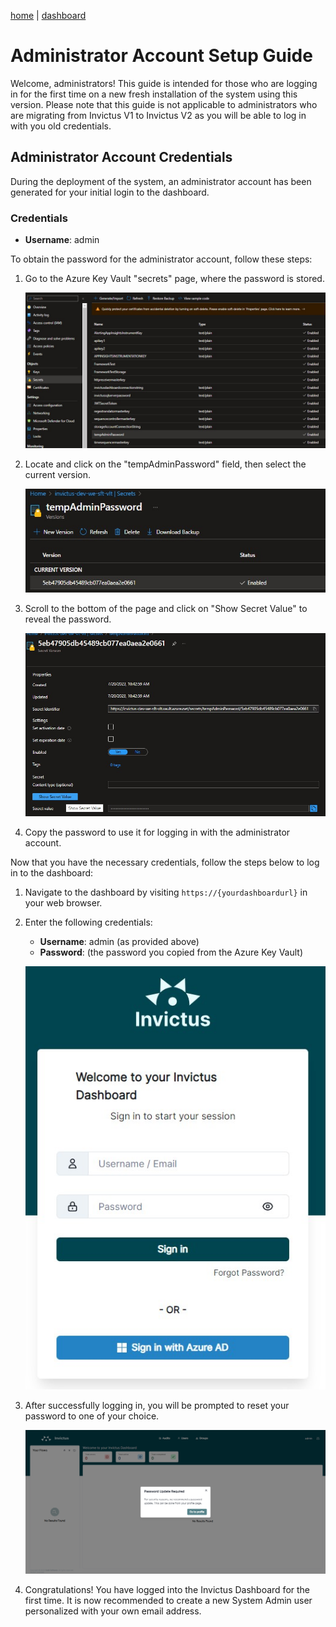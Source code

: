 [home](../README.md) | [dashboard](dashboard.md)

# Administrator Account Setup Guide

Welcome, administrators! This guide is intended for those who are logging in for the first time on a new fresh installation of the system using this version. Please note that this guide is not applicable to administrators who are migrating from Invictus V1 to Invictus V2 as you will be able to log in with you old credentials.

## Administrator Account Credentials

During the deployment of the system, an administrator account has been generated for your initial login to the dashboard.

### Credentials

- **Username**: admin

To obtain the password for the administrator account, follow these steps:

1. Go to the Azure Key Vault "secrets" page, where the password is stored.

   ![Azure Key Vault secrets page](../images/dashboard/AdminAccount/adminAccount-1.jpg)

2. Locate and click on the "tempAdminPassword" field, then select the current version.

   ![secret property page version](../images/dashboard/AdminAccount/adminAccount-2.jpg)

3. Scroll to the bottom of the page and click on "Show Secret Value" to reveal the password.

   ![secret property page](../images/dashboard/AdminAccount/adminAccount-3.jpg)

4. Copy the password to use it for logging in with the administrator account.

Now that you have the necessary credentials, follow the steps below to log in to the dashboard:

1. Navigate to the dashboard by visiting `https://{yourdashboardurl}` in your web browser.

2. Enter the following credentials:
   - **Username**: admin (as provided above)
   - **Password**: (the password you copied from the Azure Key Vault)

   ![dashboard login page](../images/dashboard/AdminAccount/adminAccount-4.jpg)

3. After successfully logging in, you will be prompted to reset your password to one of your choice.

   ![dashboard reset password](../images/dashboard/AdminAccount/adminAccount-5.png)

4. Congratulations! You have logged into the Invictus Dashboard for the first time. It is now recommended to create a new System Admin user personalized with your own email address.

